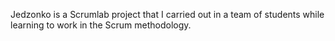 
Jedzonko is a Scrumlab project that I carried out in a team of students
while learning to work in the Scrum methodology.

